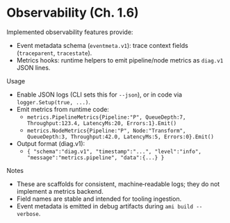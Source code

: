 # Observability (Ch. 1.6)

Implemented observability features provide:

- Event metadata schema (`eventmeta.v1`): trace context fields (`traceparent`, `tracestate`).
- Metrics hooks: runtime helpers to emit pipeline/node metrics as `diag.v1` JSON lines.

Usage

- Enable JSON logs (CLI sets this for `--json`), or in code via `logger.Setup(true, ...)`.
- Emit metrics from runtime code:
  - `metrics.PipelineMetrics{Pipeline:"P", QueueDepth:7, Throughput:123.4, LatencyMs:20, Errors:1}.Emit()`
  - `metrics.NodeMetrics{Pipeline:"P", Node:"Transform", QueueDepth:3, Throughput:42.0, LatencyMs:5, Errors:0}.Emit()`
- Output format (diag.v1):
  - `{ "schema":"diag.v1", "timestamp":"...", "level":"info", "message":"metrics.pipeline", "data":{...} }`

Notes

- These are scaffolds for consistent, machine‑readable logs; they do not implement a metrics backend.
- Field names are stable and intended for tooling ingestion.
- Event metadata is emitted in debug artifacts during `ami build --verbose`.
